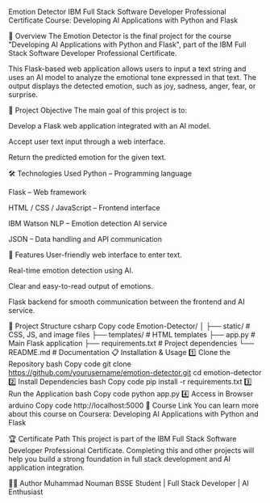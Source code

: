Emotion Detector
IBM Full Stack Software Developer Professional Certificate
Course: Developing AI Applications with Python and Flask

📌 Overview
The Emotion Detector is the final project for the course "Developing AI Applications with Python and Flask", part of the IBM Full Stack Software Developer Professional Certificate.

This Flask-based web application allows users to input a text string and uses an AI model to analyze the emotional tone expressed in that text. The output displays the detected emotion, such as joy, sadness, anger, fear, or surprise.

🎯 Project Objective
The main goal of this project is to:

Develop a Flask web application integrated with an AI model.

Accept user text input through a web interface.

Return the predicted emotion for the given text.

🛠️ Technologies Used
Python – Programming language

Flask – Web framework

HTML / CSS / JavaScript – Frontend interface

IBM Watson NLP – Emotion detection AI service

JSON – Data handling and API communication

🚀 Features
User-friendly web interface to enter text.

Real-time emotion detection using AI.

Clear and easy-to-read output of emotions.

Flask backend for smooth communication between the frontend and AI service.

📂 Project Structure
csharp
Copy code
Emotion-Detector/
│
├── static/               # CSS, JS, and image files
├── templates/            # HTML templates
├── app.py                 # Main Flask application
├── requirements.txt       # Project dependencies
└── README.md              # Documentation
📋 Installation & Usage
1️⃣ Clone the Repository
bash
Copy code
git clone https://github.com/yourusername/emotion-detector.git
cd emotion-detector
2️⃣ Install Dependencies
bash
Copy code
pip install -r requirements.txt
3️⃣ Run the Application
bash
Copy code
python app.py
4️⃣ Access in Browser
arduino
Copy code
http://localhost:5000
📖 Course Link
You can learn more about this course on Coursera:
Developing AI Applications with Python and Flask

🏆 Certificate Path
This project is part of the IBM Full Stack Software Developer Professional Certificate. Completing this and other projects will help you build a strong foundation in full stack development and AI application integration.

👨‍💻 Author
Muhammad Nouman
BSSE Student | Full Stack Developer | AI Enthusiast